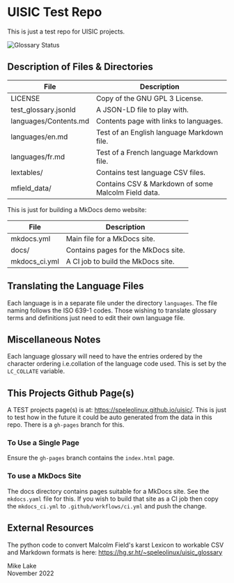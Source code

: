 # UISIC Test Repo

This is just a test repo for UISIC projects.

![Glossary Status](https://github.com/speleolinux/uisic/actions/workflows/ci.yml/badge.svg)

## Description of Files & Directories

| File                  | Description |
| ----                  | ----------- |
| LICENSE               | Copy of the GNU GPL 3 License.             |
| test_glossary.jsonld  | A JSON-LD file to play with.               |
| languages/Contents.md | Contents page with links to languages.     |
| languages/en.md       | Test of an English language Markdown file. |
| languages/fr.md       | Test of a French language Markdown file.   |
| lextables/            | Contains test language CSV files.          |
| mfield_data/          | Contains CSV & Markdown of some Malcolm Field data. | 

This is just for building a MkDocs demo website:

| File                  | Description |
| ----                  | ----------- |
| mkdocs.yml            | Main file for a MkDocs site.               |
| docs/                 | Contains pages for the MkDocs site.        |
| mkdocs_ci.yml         | A CI job to build the MkDocs site.         |

## Translating the Language Files

Each language is in a separate file under the directory `languages`. The file
naming follows the ISO 639-1 codes. Those wishing to translate glossary terms
and definitions just need to edit their own language file.

## Miscellaneous Notes

Each language glossary will need to have the entries ordered by the character
ordering i.e.collation of the language code used. This is set by the `LC_COLLATE`
variable.

## This Projects Github Page(s)

A TEST projects page(s) is at: <https://speleolinux.github.io/uisic/>.
This is just to test how in the future it could be auto generated from
the data in this repo. There is a `gh-pages` branch for this.

### To Use a Single Page

Ensure the `gh-pages` branch contains the `index.html` page.

### To use a MkDocs Site

The docs directory contains pages suitable for a MkDocs site.
See the `mkdocs.yaml` file for this. If you wish to build that site 
as a CI job then copy the `mkdocs_ci.yml` to `.github/workflows/ci.yml`
and push the change.

## External Resources

The python code to convert Malcolm Field's karst Lexicon to workable CSV and
Markdown formats is here: <https://hg.sr.ht/~speleolinux/uisic_glossary>

Mike Lake    
November 2022

